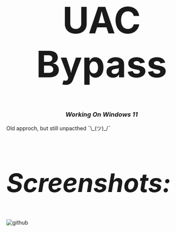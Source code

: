 <h1 style="font-size:10vw" align="center">UAC Bypass</h1>
<i><h3 align="center">Working On Windows 11</h3></i>
Old approch, but still unpacthed ¯\_(ツ)_/¯

<h2 style="font-size:7vw" align="left"><i>Screenshots:</i></h2>

![github](https://user-images.githubusercontent.com/61627070/142137784-576f81aa-7de0-4d2d-902a-a28538b325bd.gif)
